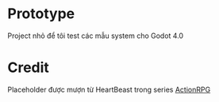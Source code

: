 # Prototype
Project nhỏ để tôi test các mẫu system cho Godot 4.0

# Credit
Placeholder được mượn từ HeartBeast trong series [ActionRPG](https://github.com/uheartbeast/youtube-tutorials/tree/master/Action%20RPG/World)
